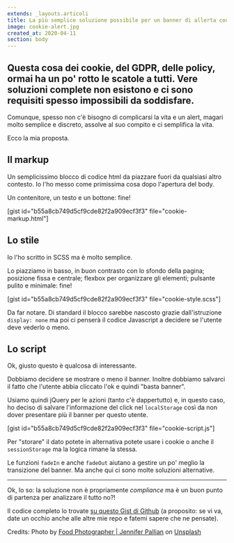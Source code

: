 ```yaml
---
extends: _layouts.articoli
title: La più semplice soluzione possibile per un banner di allerta cookie
image: cookie-alert.jpg
created_at: 2020-04-11
section: body
---
```


<!-- wp:heading -->
<h2>Questa cosa dei cookie, del GDPR, delle policy, ormai ha un po' rotto le scatole a tutti. Vere soluzioni complete non esistono e ci sono requisiti spesso impossibili da soddisfare.</h2>
<!-- /wp:heading -->

<!-- wp:paragraph -->
<p>Comunque, spesso non c'è bisogno di complicarsi la vita e un alert, magari molto semplice e discreto, assolve al suo compito e ci semplifica la vita.</p>
<!-- /wp:paragraph -->

<!-- wp:paragraph -->
<p>Ecco la mia proposta.</p>
<!-- /wp:paragraph -->

<!-- wp:heading -->
<h2>Il markup</h2>
<!-- /wp:heading -->

<!-- wp:paragraph -->
<p>Un semplicissimo blocco di codice html da piazzare fuori da qualsiasi altro contesto. Io l'ho messo come primissima cosa dopo l'apertura del body. </p>
<!-- /wp:paragraph -->

<!-- wp:paragraph -->
<p>Un contenitore, un testo e un bottone: fine!</p>
<!-- /wp:paragraph -->

<!-- wp:paragraph -->
<p>[gist id="b55a8cb749d5cf9cde82f2a909ecf3f3" file="cookie-markup.html"]</p>
<!-- /wp:paragraph -->

<!-- wp:heading -->
<h2>Lo stile</h2>
<!-- /wp:heading -->

<!-- wp:paragraph -->
<p>Io l'ho scritto in SCSS ma è molto semplice.</p>
<!-- /wp:paragraph -->

<!-- wp:paragraph -->
<p>Lo piazziamo in basso, in buon contrasto con lo sfondo della pagina; posizione fissa e centrale; flexbox per organizzare gli elementi; pulsante pulito e minimale: fine!</p>
<!-- /wp:paragraph -->

<!-- wp:paragraph -->
<p>[gist id="b55a8cb749d5cf9cde82f2a909ecf3f3" file="cookie-style.scss"]</p>
<!-- /wp:paragraph -->

<!-- wp:paragraph -->
<p>Da far notare. Di standard il blocco sarebbe nascosto grazie dall'istruzione <code>display: none</code> ma poi ci penserà il codice Javascript a decidere se l'utente deve vederlo o meno.</p>
<!-- /wp:paragraph -->

<!-- wp:heading -->
<h2>Lo script</h2>
<!-- /wp:heading -->

<!-- wp:paragraph -->
<p>Ok, giusto questo è qualcosa di interessante.</p>
<!-- /wp:paragraph -->

<!-- wp:paragraph -->
<p>Dobbiamo decidere se mostrare o meno il banner. Inoltre dobbiamo salvarci il fatto che l'utente abbia cliccato l'ok e quindi "basta banner".</p>
<!-- /wp:paragraph -->

<!-- wp:paragraph -->
<p>Usiamo quindi jQuery per le azioni (tanto c'è dappertutto) e, in questo caso, ho deciso di salvare l'informazione del click nel <code>localStorage</code> così da non dover presentare più il banner per questo utente.</p>
<!-- /wp:paragraph -->

<!-- wp:paragraph -->
<p>[gist id="b55a8cb749d5cf9cde82f2a909ecf3f3" file="cookie-script.js"]</p>
<!-- /wp:paragraph -->

<!-- wp:paragraph -->
<p>Per "storare" il dato potete in alternativa potete usare i cookie o anche il <code>sessionStorage</code> ma la logica rimane la stessa.</p>
<!-- /wp:paragraph -->

<!-- wp:paragraph -->
<p>Le funzioni <code>fadeIn</code> e anche <code>fadeOut</code> aiutano a gestire un po' meglio la transizione del banner. Ma anche qui ci sono molte soluzioni alternative.</p>
<!-- /wp:paragraph -->

<!-- wp:separator -->
<hr class="wp-block-separator"/>
<!-- /wp:separator -->

<!-- wp:paragraph -->
<p>Ok, lo so: la soluzione non è propriamente <em>compliance</em> ma è un buon punto di partenza per analizzare il tutto no?!</p>
<!-- /wp:paragraph -->

<!-- wp:paragraph -->
<p>Il codice completo lo trovate <a href="https://gist.github.com/andrearufo/b55a8cb749d5cf9cde82f2a909ecf3f3">su questo Gist di Github</a> (a proposito: se vi va,  date un occhio anche alle altre mie repo e fatemi sapere che ne pensate).</p>
<!-- /wp:paragraph -->

<!-- wp:paragraph -->
<p>Credits: Photo by&nbsp;<a href="https://unsplash.com/@foodess?utm_source=unsplash&amp;utm_medium=referral&amp;utm_content=creditCopyText">Food Photographer | Jennifer Pallian</a>&nbsp;on&nbsp;<a href="https://unsplash.com/s/photos/cookie?utm_source=unsplash&amp;utm_medium=referral&amp;utm_content=creditCopyText">Unsplash</a></p>
<!-- /wp:paragraph -->